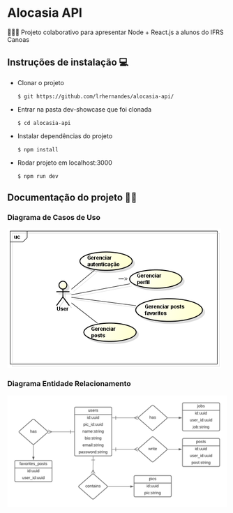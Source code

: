 # Alocasia API
👩🏽‍💻 Projeto colaborativo para apresentar Node + React.js a alunos do IFRS Canoas

## Instruções de instalação 💻
- Clonar o projeto

      $ git https://github.com/lrhernandes/alocasia-api/
      
- Entrar na pasta dev-showcase que foi clonada

      $ cd alocasia-api

- Instalar dependências do projeto

      $ npm install

- Rodar projeto em localhost:3000

      $ npm run dev

## Documentação do projeto ✍🏼

### Diagrama de Casos de Uso
<img alt="Diagrama de Casos de Uso" src="https://raw.githubusercontent.com/lrhernandes/alocasia-api/main/Diagramas/Diagrama%20de%20Casos%20de%20Uso.png">

### Diagrama Entidade Relacionamento
<img alt="Diagrama de Entidade Relacionamento" src="https://raw.githubusercontent.com/lrhernandes/alocasia-api/main/Diagramas/Diagrama%20ER.png">

